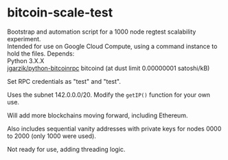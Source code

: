 # bitcoin-scale-test
Bootstrap and automation script for a 1000 node regtest scalability experiment.\
Intended for use on Google Cloud Compute, using a command instance to hold the files.
Depends:\
Python 3.X.X\
[jgarzik/python-bitcoinrpc](https://github.com/jgarzik/python-bitcoinrpc)
bitcoind (at dust limit 0.00000001 satoshi/kB)

Set RPC credentials as "test" and "test".

Uses the subnet 142.0.0.0/20. Modify the `getIP()` function for your own use.

Will add more blockchains moving forward, including Ethereum.

Also includes sequential vanity addresses with private keys for nodes 0000 to 2000 (only 1000 were used).

Not ready for use, adding threading logic.
